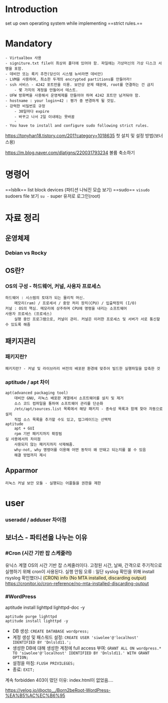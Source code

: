 # Introduction

set up own operating system while implementing ==strict rules.==

# Mandatory
	- Virtualbox 사용
	- signiture.txt file이 최상위 폴더에 있어야 함. 파일에는 가상머신의 가상 디스크 서명을 포함.
	- 데비안 또는 록키 추천(당신이 시스템 뉴비라면 데비안)
	- LVM을 사용하여, 최소한 두개의 encrypted partitions를 만들어라!
	- ssh 서비스 - 4242 포트만을 이용. 보안상 문제 때문에, root를 연결하는 건 금지
		- 몇 가지의 계정을 만들어서 테스트.
	- UFW 방화벽을 사용해서 운영체제를 만들어야 하며 4242 포트만 남겨둬야 함.
	- hostname : your login+42 : 평가 중 변경하게 될 것임.
	- 강력한 비밀번호 규정
		- 30일마다 expire
		- 바꾸고 나서 2일 이내에는 못바꿈
		- 
	- You have to install and configure sudo following strict rules.


https://tonyhan18.tistory.com/201?category=1018635
첫 설치 및 설정 방법(보너스용)

https://m.blog.naver.com/dlatjgns/220031793234
볼륨 축소하기


# 명령어
==lsblk== list block devices (파티션 나눠진 모습 보기)
==sudo== 
	`visudo` sudoers file 보기
`su -` super 유저로 로그인(root)

# 자료 정리
## 운영체제
### Debian vs Rocky
## OS란?
### OS의  구성 - 하드웨어,  커널, 사용자 프로세스
	하드웨어 : 시스템의 토대가 되는 물리적 머신. 
		메모리(ram) / 프로세서 / 중앙 처리 장치(CPU) / 입출력장치 (I/O)
	커널 : OS의 핵심. 메모리에 상주하며 CPU에 명령을 내리는 소프트웨어
	사용자 프로세스 (프로세스)
		실행 중인 프로그램으로, 커널이 관리. 커널은 이러한 프로세스 및 서버가 서로 통신할 수 있도록 해줌
## 패키지관리
### 패키지란?
	패키지란? - 커널 및 라이브러리 버전의 배포판 환경에 맞추어 빌드한 실행파일을 압축한 것
### aptitude / apt 차이
	apt(advanced packaging tool)
		데비안 GNU, 리눅스 배포판 계열에서 소프트웨어를 설치 및 제거
		소스 코드 컴파일을 통하여 소프트웨어 관리를 단순화
		/etc/apt/sources.list 목록에서 해당 패키지 - 종속성 목록과 함께 찾아 자동으로 설치
		직접 소스 목록을 추가할 수도 있고, 업그레이드는 선택적
	aptitude
		apt + GUI 
		rpm 기반 패키지까지 확장됨
	실 사용에서의 차이점
		사용되지 않는 패키지까지 삭제해줌.
		why-not, why 명령어를 이용해 어떤 동작이 왜 안돼고 되는지를 볼 수 있음
		해결 방법까지 제시
## Apparmor
	리눅스 커널 보안 모듈 - 실행되는 어플들을 권한을 제한
# user
### useradd / adduser 차이점
## 보너스 - 파티션을 나누는 이유

### #Cron (시간 기반 잡 스케줄러)

유닉스 계열 OS의 시간 기반 잡 스케줄러이다. 고정된 시간, 날짜, 간격으로 주기적으로 실행하기 위해 cron이 사용된다.
실행 안됨 오류  : 일단 syslog 확인을 위해 install rsyslog 
확인했더니  <span style="background:rgba(240, 200, 0, 0.2)">(CRON) info (No MTA installed, discarding output)</span>
https://cronitor.io/cron-reference/no-mta-installed-discarding-output


### #WordPress
aptitude install lighttpd lighttpd-doc -y
```
aptitude purge lighttpd
aptitude install lighttpd -y
```

-   DB 생성: `CREATE DATABASE wordpress;`
-   계정 생성 및 패스워드 설정: `CREATE USER 'siwolee'@'localhost' IDENTIFIED BY 'Dnlsld11.';`
-   생성한 DB에 대해 생성한 계정에 full access 부여: `GRANT ALL ON wordpress.* TO 'siwolee'@'localhost' IDENTIFIED BY 'Dnlsld11.' WITH GRANT OPTION;`
-   설정을 마침: `FLUSH PRIVILEGES;`
-   종료: `EXIT;`

계속 forbidden 403이 떴던 이유: index.html이 없었음....



https://velog.io/@octo__/Born2beRoot-WordPress-%EA%B5%AC%EC%B6%95
